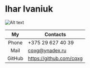 # Ihar Ivaniuk  

![Alt text](http://images.vfl.ru/ii/1585493957/9a777860/30042933.png)  

|   My   	| Contacts                	|
|:------:	|-------------------------	|
|  Phone 	| +375 29 627 40 39       	|
|  Mail  	| cqxg@ynadex.ru          	|
| GitHub 	| https://github.com/cqxg 	|
